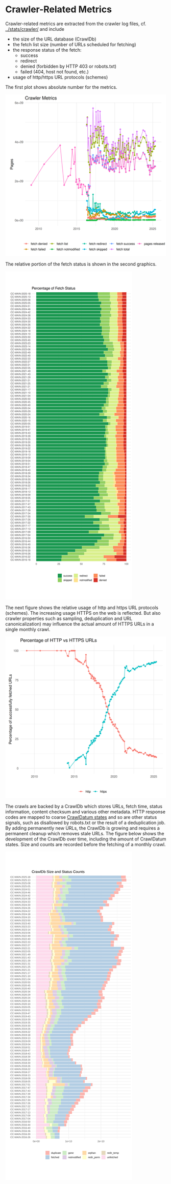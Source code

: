 Crawler-Related Metrics
=======================

Crawler-related metrics are extracted from the crawler log files, cf. [../stats/crawler/](https://github.com/commoncrawl/cc-crawl-statistics/blob/master/stats/crawler/) and include
- the size of the URL database (CrawlDb)
- the fetch list size (number of URLs scheduled for fetching)
- the response status of the fetch:
  - success
  - redirect
  - denied (forbidden by HTTP 403 or robots.txt)
  - failed (404, host not found, etc.)
- usage of http/https URL protocols (schemes)

The first plot shows absolute number for the metrics.

![Crawler metrics](./crawler/metrics.png)

The relative portion of the fetch status is shown in the second graphics.

![Percentage of fetch status](./crawler/fetch_status_percentage.png)

The next figure shows the relative usage of http and https URL protocols (schemes). The increasing usage HTTPS on the web is reflected. But also crawler properties such as sampling, deduplication and URL canonicalization) may influence the actual amount of HTTPS URLs in a single monthly crawl.

![Percentage of HTTP vs. HTTPS URLs](./crawler/url_protocols_percentage.png)

The crawls are backed by a CrawlDb which stores URLs, fetch time, status information, content checksum and various other metadata. HTTP response codes are mapped to coarse [CrawlDatum states](https://cwiki.apache.org/confluence/display/NUTCH/CrawlDatumStates) and so are other status signals, such as disallowed by robots.txt or the result of a deduplication job. By adding permanently new URLs, the CrawlDb is growing and requires a permanent cleanup which removes stale URLs. The figure below shows the development of the CrawlDb over time, including the amount of CrawlDatum states. Size and counts are recorded before the fetching of a monthly crawl.

![CrawlDb size and status counts](./crawler/crawldb_status.png)

